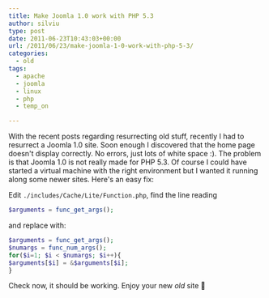 ```yaml
---
title: Make Joomla 1.0 work with PHP 5.3
author: silviu
type: post
date: 2011-06-23T10:43:03+00:00
url: /2011/06/23/make-joomla-1-0-work-with-php-5-3/
categories:
  - old
tags:
  - apache
  - joomla
  - linux
  - php
  - temp_on

---
```

With the recent posts regarding resurrecting old stuff, recently I had to resurrect a Joomla 1.0 site. Soon enough I discovered that the home page doesn't display correctly. No errors, just lots of white space :). The problem is that Joomla 1.0 is not really made for PHP 5.3. Of course I could have started a virtual machine with the right environment but I wanted it running along some newer sites. Here's an easy fix:

Edit `./includes/Cache/Lite/Function.php`, find the line reading

```php
$arguments = func_get_args();
```

and replace with:

```php
$arguments = func_get_args();
$numargs = func_num_args();
for($i=1; $i < $numargs; $i++){
$arguments[$i] = &$arguments[$i];
}
```

Check now, it should be working. Enjoy your new _old_ site 🙂
